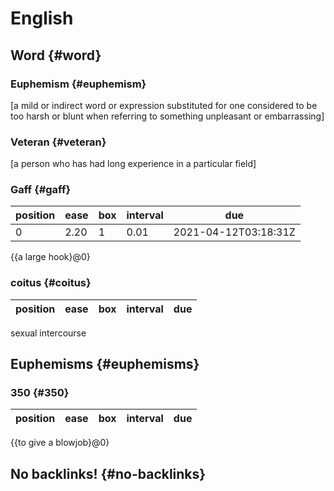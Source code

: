 # English


## Word {#word}


### Euphemism {#euphemism}

[a mild or indirect word or expression substituted for one considered to be too harsh or blunt when referring to something unpleasant or embarrassing]


### Veteran {#veteran}

[a person who has had long experience in a particular field]


### Gaff {#gaff}

| position | ease | box | interval | due                  |
|----------|------|-----|----------|----------------------|
| 0        | 2.20 | 1   | 0.01     | 2021-04-12T03:18:31Z |

{{a large hook}@0}


### coitus {#coitus}

| position | ease | box | interval | due |
|----------|------|-----|----------|-----|

sexual intercourse


## Euphemisms {#euphemisms}


### 350 {#350}

| position | ease | box | interval | due |
|----------|------|-----|----------|-----|

{{to give a blowjob}@0}


## No backlinks! {#no-backlinks}


